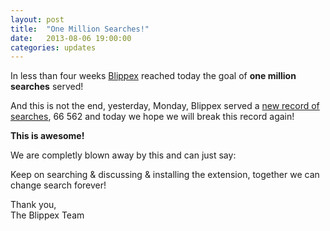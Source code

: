 ```yaml
---
layout: post
title:  "One Million Searches!"
date:   2013-08-06 19:00:00
categories: updates
---
```


In less than four weeks [Blippex](https://www.blippex.org) reached today the goal of **one million searches** served!

And this is not the end, yesterday, Monday, Blippex served a [new record of searches](https://www.blippex.org/status), 66 562 and today we hope we will break this record again!

**This is awesome!**

We are completly blown away by this and can just say:

Keep on searching & discussing & installing the extension, together we can change search forever!

Thank you,  
The Blippex Team
